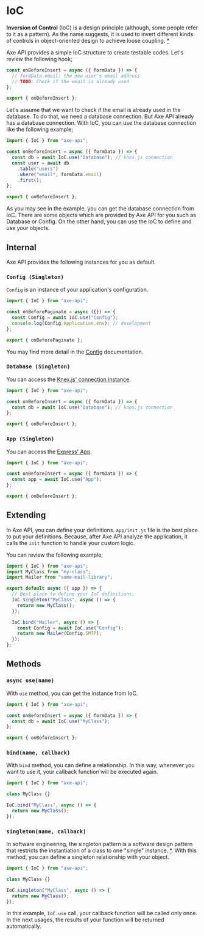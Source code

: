 # IoC

**Inversion of Control** (IoC) is a design principle (although, some people refer to it as a pattern). As the name suggests, it is used to invert different kinds of controls in object-oriented design to achieve loose coupling. [\*](https://www.tutorialsteacher.com/ioc/inversion-of-control)

Axe API provides a simple IoC structure to create testable codes. Let's review the following hook;

```js
const onBeforeInsert = async ({ formData }) => {
  // formData.email: the new user's email address
  // TODO: Check if the email is already used
};

export { onBeforeInsert };
```

Let's assume that we want to check if the email is already used in the database. To do that, we need a database connection. But Axe API already has a database connection. With IoC, you can use the database connection like the following example;

```js
import { IoC } from "axe-api";

const onBeforeInsert = async ({ formData }) => {
  const db = await IoC.use("Database"); // knex.js connection
  const user = await db
    .table("users")
    .where("email", formData.email)
    .first();
};

export { onBeforeInsert };
```

As you may see in the example, you can get the database connection from IoC. There are some objects which are provided by Axe API for you such as Database or Config. On the other hand, you can use the IoC to define and use your objects.

## Internal

Axe API provides the following instances for you as default.

### `Config (Singleton)`

`Config` is an instance of your application's configuration.

```js
import { IoC } from "axe-api";

const onBeforePaginate = async ({}) => {
  const Config = await IoC.use("Config");
  console.log(Config.Application.env); // development
};

export { onBeforePaginate };
```

You may find more detail in the [Config](/config) documentation.

### `Database (Singleton)`

You can access the [Knex.js' connection instance](https://knexjs.org/#Installation-client).

```js
import { IoC } from "axe-api";

const onBeforeInsert = async ({ formData }) => {
  const db = await IoC.use("Database"); // knex.js connection
};

export { onBeforeInsert };
```

### `App (Singleton)`

You can access the [Express' App](https://expressjs.com/en/starter/hello-world.html).

```js
import { IoC } from "axe-api";

const onBeforeInsert = async ({ formData }) => {
  const app = await IoC.use("App");
};

export { onBeforeInsert };
```

## Extending

In Axe API, you can define your definitions. `app/init.js` file is the best place to put your definitions. Because, after Axe API analyze the application, it calls the `init` function to handle your custom logic.

You can review the following example;

```js
import { IoC } from "axe-api";
import MyClass from "my-class";
import Mailer from "some-mail-library";

export default async ({ app }) => {
  // Best place to define your IoC definitions.
  IoC.singleton("MyClass", async () => {
    return new MyClass();
  });

  IoC.bind("Mailer", async () => {
    const Config = await IoC.use("Config");
    return new Mailer(Config.SMTP);
  });
};
```

## Methods

### `async use(name)`

With `use` method, you can get the instance from IoC.

```js
import { IoC } from "axe-api";

const onBeforeInsert = async ({ formData }) => {
  const db = await IoC.use("MyClass");
};

export { onBeforeInsert };
```

### `bind(name, callback)`

With `bind` method, you can define a relationship. In this way, whenever you want to use it, your callback function will be executed again.

```js
import { IoC } from "axe-api";

class MyClass {}

IoC.bind("MyClass", async () => {
  return new MyClass();
});
```

### `singleton(name, callback)`

In software engineering, the singleton pattern is a software design pattern that restricts the instantiation of a class to one "single" instance. [\*](https://en.wikipedia.org/wiki/Singleton_pattern). With this method, you can define a singleton relationship with your object.

```js
import { IoC } from "axe-api";

class MyClass {}

IoC.singleton("MyClass", async () => {
  return new MyClass();
});
```

In this example, `IoC.use` call, your callback function will be called only once. In the next usages, the results of your function will be returned automatically.
